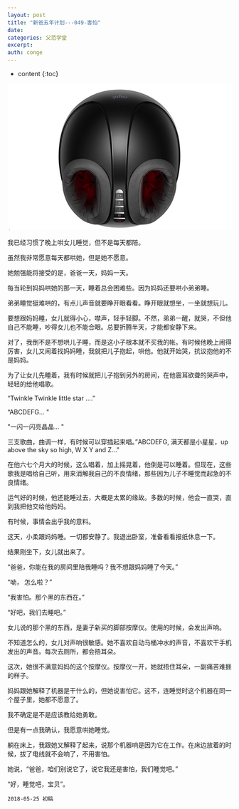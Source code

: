 ```yaml
---
layout: post
title: "新爸五年计划---049-害怕"
date:
categories: 父范学堂
excerpt:
auth: conge
---
```

* content
{:toc}

![The Machine](/assets/images/父范学堂/118382-510e75f5800cb4bc.png)


我已经习惯了晚上哄女儿睡觉，但不是每天都陪。

虽然我非常愿意每天都哄她，但是她不愿意。

她勉强能将接受的是，爸爸一天，妈妈一天。

每当轮到妈妈哄她的那一天，睡着总会困难些。因为妈妈还要哄小弟弟睡。

弟弟睡觉挺难哄的，有点儿声音就要睁开眼看看。睁开眼就想坐，一坐就想玩儿。

要想跟妈妈睡，女儿就得小心，噤声，轻手轻脚。不然，弟弟一醒，就哭，不但他自己不能睡，吵得女儿也不能合眼。总要折腾半天，才能都安静下来。

对了，我倒不是不想哄儿子睡，而是这小子根本就不买我的帐。有时候他晚上闹得厉害，女儿又闹着找妈妈睡，我就把儿子抱起，哄他。他就开始哭，抗议抱他的不是妈妈。

为了让女儿先睡着，我有时候就把儿子抱到另外的房间，在他震耳欲聋的哭声中，轻轻的给他唱歌。

“Twinkle Twinkle little star ....”

“ABCDEFG... "

"一闪一闪亮晶晶... "

三支歌曲，曲调一样，有时候可以穿插起来唱。”ABCDEFG, 满天都是小星星，up above the sky so high, W X Y and Z..."

在他六七个月大的时候，这么唱着，加上摇晃着，他倒是可以睡着。但现在，这些歌我是唱给自己听，用来消解我自己的不良情绪，那些因为儿子不睡觉而起急的不良情绪。

运气好的时候，他还能睡过去，大概是太累的缘故。多数的时候，他会一直哭，直到我把他交给他妈妈。

有时候，事情会出乎我的意料。

这天，小柔跟妈妈睡。一切都安静了。我退出卧室，准备看看报纸休息一下。

结果刚坐下，女儿就出来了。

“爸爸，你能在我的房间里陪我睡吗？我不想跟妈妈睡了今天。”

“呦， 怎么啦？”

“我害怕。那个黑的东西在。”

“好吧，我们去睡吧。”

女儿说的那个黑的东西，是妻子新买的脚部按摩仪。使用的时候，会发出声响。

不知道怎么的，女儿对声响很敏感。她不喜欢自动马桶冲水的声音，不喜欢干手机发出的声音。每次去厕所，都会捂耳朵。

这次，她很不满意妈妈的这个按摩仪。按摩仪一开，她就捂住耳朵，一副痛苦难捱的样子。

妈妈跟她解释了机器是干什么的，但她说害怕它。这不，连睡觉时这个机器在同一个屋子里，她都不愿意了。

我不确定是不是应该教给她勇敢。

但是有一点我确认，我愿意哄她睡觉。

躺在床上，我跟她又解释了起来，说那个机器响是因为它在工作。在床边放着的时候，拔了电线就不会响了，不用害怕。

她说，“爸爸，咱们别说它了，说它我还是害怕，我们睡觉吧。”

“好，睡觉吧，宝贝”。

```
2018-05-25 初稿
```
